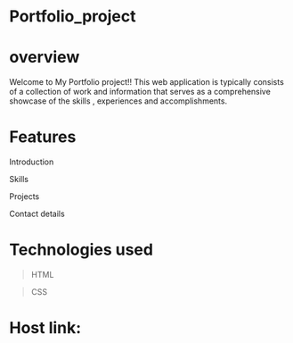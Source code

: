 # Portfolio_project
# overview
Welcome to My Portfolio project!! This web application is typically consists of a collection of work and information that serves as a comprehensive showcase of the skills , experiences and accomplishments.
# Features
Introduction

Skills

Projects

Contact details
# Technologies used
> HTML

> CSS
# Host link:
